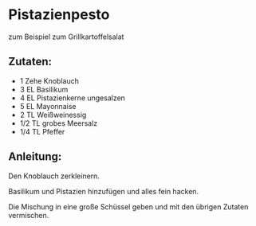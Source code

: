 Pistazienpesto
===
zum Beispiel zum Grillkartoffelsalat

Zutaten:
---
- 1 Zehe Knoblauch
- 3 EL Basilikum
- 4 EL Pistazienkerne ungesalzen
- 5 EL Mayonnaise
- 2 TL Weißweinessig
- 1/2 TL grobes Meersalz
- 1/4 TL Pfeffer

Anleitung:
---
Den Knoblauch zerkleinern.

Basilikum und Pistazien hinzufügen und alles fein hacken.

Die Mischung in eine große Schüssel geben und mit den übrigen Zutaten vermischen.